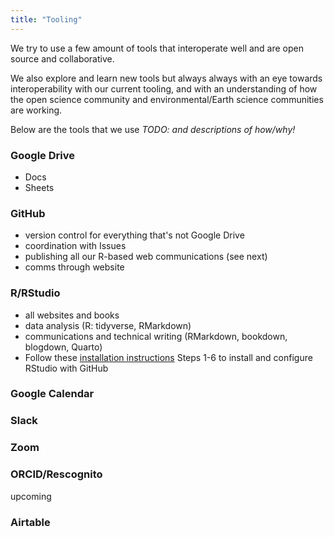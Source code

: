 ```yaml
---
title: "Tooling"
---
```


We try to use a few amount of tools that interoperate well and are open source and collaborative.

We also explore and learn new tools but always always with an eye towards interoperability with our current tooling, and with an understanding of how the open science community and environmental/Earth science communities are working.

Below are the tools that we use *TODO: and descriptions of how/why!*

### Google Drive

- Docs
- Sheets

### GitHub

- version control for everything that's not Google Drive
- coordination with Issues
- publishing all our R-based web communications (see next)
- comms through website

### R/RStudio

- all websites and books
- data analysis (R: tidyverse, RMarkdown)
- communications and technical writing (RMarkdown, bookdown, blogdown, Quarto)
- Follow these [installation instructions](https://ucsb-meds.github.io/meds-install-guide) Steps 1-6 to install and configure RStudio with GitHub 

### Google Calendar

  
### Slack

### Zoom

### ORCID/Rescognito

upcoming

### Airtable